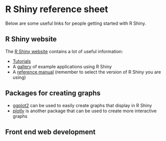 # R Shiny reference sheet
Below are some useful links for people getting started with R Shiny.

## R Shiny website
The [R Shiny website](https://shiny.rstudio.com/) contains a lot of useful information:
- [Tutorials](https://shiny.rstudio.com/tutorial/)
- A [gallery](https://shiny.rstudio.com/gallery/) of example applications using R Shiny
- A [reference manual](https://shiny.rstudio.com/reference/shiny/) (remember to select the version of R Shiny you are using)

## Packages for creating graphs
- [ggplot2](https://ggplot2.tidyverse.org/) can be used to easily create graphs that display in R Shiny
- [plotly](https://plot.ly/r/) is another package that can be used to create more interactive graphs

## Front end web development
